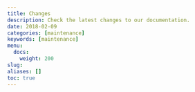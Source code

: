 ```yaml
---
title: Changes
description: Check the latest changes to our documentation.
date: 2018-02-09
categories: [maintenance]
keywords: [maintenance]
menu:
  docs:
    weight: 200
slug:
aliases: []
toc: true
---
```


